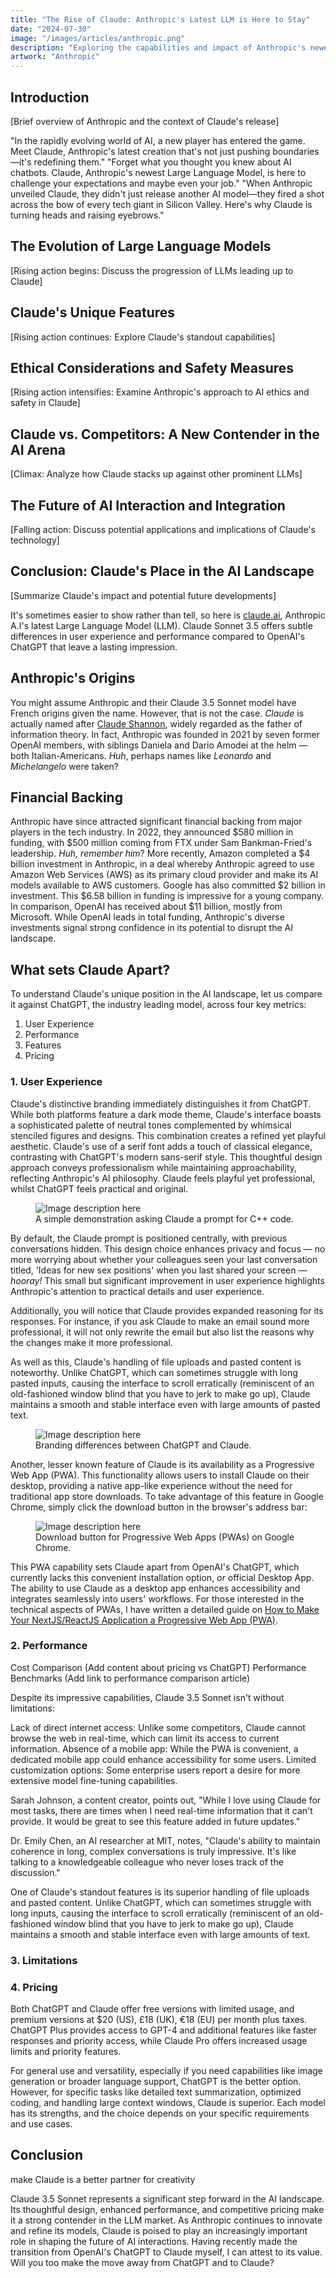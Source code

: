 ```yaml
---
title: "The Rise of Claude: Anthropic's Latest LLM is Here to Stay"
date: "2024-07-30"
image: "/images/articles/anthropic.png"
description: "Exploring the capabilities and impact of Anthropic's newest Large Language Model."
artwork: "Anthropic"
---
```


## Introduction
[Brief overview of Anthropic and the context of Claude's release]

"In the rapidly evolving world of AI, a new player has entered the game. Meet Claude, Anthropic's latest creation that's not just pushing boundaries—it's redefining them."
"Forget what you thought you knew about AI chatbots. Claude, Anthropic's newest Large Language Model, is here to challenge your expectations and maybe even your job."
"When Anthropic unveiled Claude, they didn't just release another AI model—they fired a shot across the bow of every tech giant in Silicon Valley. Here's why Claude is turning heads and raising eyebrows."

## The Evolution of Large Language Models
[Rising action begins: Discuss the progression of LLMs leading up to Claude]

## Claude's Unique Features
[Rising action continues: Explore Claude's standout capabilities]

## Ethical Considerations and Safety Measures
[Rising action intensifies: Examine Anthropic's approach to AI ethics and safety in Claude]

## Claude vs. Competitors: A New Contender in the AI Arena
[Climax: Analyze how Claude stacks up against other prominent LLMs]

## The Future of AI Interaction and Integration
[Falling action: Discuss potential applications and implications of Claude's technology]

## Conclusion: Claude's Place in the AI Landscape
[Summarize Claude's impact and potential future developments]

It's sometimes easier to show rather than tell, so here is [claude.ai](https://claude.ai), Anthropic A.I's latest Large
Language Model (LLM). Claude Sonnet 3.5 offers subtle differences in user experience and
performance compared to OpenAI's ChatGPT that
leave a lasting impression.

## Anthropic's Origins

You might assume Anthropic and their Claude 3.5 Sonnet model have French origins given the name. However, that is not
the case. _Claude_ is actually named after [Claude Shannon](https://en.wikipedia.org/wiki/Claude_Shannon), widely
regarded as the father of information theory. In fact, Anthropic was founded in 2021 by seven former OpenAI members,
with
siblings
Daniela and Dario Amodei at the helm &mdash; both Italian-Americans. _Huh_, perhaps names like _Leonardo_ and
_Michelangelo_
were taken?

## Financial Backing

Anthropic have since attracted significant financial backing from major players in the tech industry. In 2022, they
announced $580 million in funding, with $500 million coming from FTX under Sam Bankman-Fried's
leadership. _Huh, remember him_? More recently, Amazon completed a $4 billion investment in Anthropic, in a deal whereby
Anthropic agreed to use Amazon Web Services (AWS) as its primary cloud provider and make its AI models available to AWS
customers. Google has also committed $2 billion in investment. This $6.58 billion in funding is impressive for a young
company. In comparison, OpenAI has received about $11 billion, mostly from Microsoft. While OpenAI leads in total
funding, Anthropic's diverse investments signal strong confidence in its potential to disrupt the AI landscape.

## What sets Claude Apart?

To understand Claude's unique position in the AI landscape, let us compare it against ChatGPT, the industry leading
model, across four key metrics:

1. User Experience
2. Performance
3. Features
4. Pricing

### 1. User Experience

Claude's distinctive branding immediately distinguishes it from ChatGPT. While both platforms feature a dark mode theme,
Claude's interface boasts a sophisticated palette of neutral tones complemented by whimsical stenciled figures and
designs. This combination creates a refined yet playful aesthetic. Claude's use of a serif font adds a touch of
classical elegance, contrasting with ChatGPT's modern sans-serif style. This thoughtful design approach conveys
professionalism while maintaining approachability, reflecting Anthropic's AI philosophy. Claude feels playful yet
professional, whilst ChatGPT feels practical and original.


<figure>
  <img src="https://patrickprunty.com/gifs/claude-prompt.gif" alt="Image description here">
  <figcaption>A simple demonstration asking Claude a prompt for C++ code.</figcaption>
</figure>

By default, the Claude prompt is positioned centrally, with previous conversations hidden. This design choice enhances
privacy and focus &mdash; no more worrying about whether your colleagues seen your last conversation titled,
'Ideas for new sex positions' when you last shared your screen &mdash; _hooray!_ This small but significant improvement
in user experience highlights Anthropic's attention to practical details and user experience.

Additionally, you will notice that Claude provides expanded reasoning for its responses. For instance, if you ask Claude
to make an email sound more professional, it will not only rewrite the email but also list the reasons why the changes
make it more professional.

As well as this, Claude's handling of file uploads and pasted content is noteworthy. Unlike ChatGPT, which can sometimes
struggle with long pasted inputs, causing the interface to scroll erratically (reminiscent of an old-fashioned window
blind
that you have to jerk to make go up), Claude maintains a smooth and stable interface even with large amounts of pasted
text.

<figure>
  <img src="https://patrickprunty.com/images/articles/claude/gpt_claude.webp" alt="Image description here">
  <figcaption>Branding differences between ChatGPT and Claude.</figcaption>
</figure>

Another, lesser known feature of Claude is its availability as a Progressive Web App (PWA). This functionality allows
users to
install Claude on their desktop, providing a native app-like experience without the need for traditional app store
downloads. To take advantage of this feature in Google Chrome, simply click the download button in the browser's address
bar:

<figure>
  <img src="https://patrickprunty.com/images/articles/claude/pwa_claude.png" alt="Image description here">
  <figcaption>Download button for Progressive Web Apps (PWAs) on Google Chrome.</figcaption>
</figure>

This PWA capability sets Claude apart from OpenAI's ChatGPT, which currently lacks this convenient installation option,
_or_ official Desktop App.
The ability to use Claude as a desktop app enhances accessibility and integrates seamlessly into users' workflows. For
those interested in the technical aspects of PWAs, I have written a detailed guide
on [How to Make Your NextJS/ReactJS Application a Progressive Web App (PWA)](https://patrickprunty.com/blog/04-nextjs-pwa).

### 2. Performance

Cost Comparison
(Add content about pricing vs ChatGPT)
Performance Benchmarks
(Add link to performance comparison article)

Despite its impressive capabilities, Claude 3.5 Sonnet isn't without limitations:

Lack of direct internet access: Unlike some competitors, Claude cannot browse the web in real-time, which can limit its
access to current information.
Absence of a mobile app: While the PWA is convenient, a dedicated mobile app could enhance accessibility for some users.
Limited customization options: Some enterprise users report a desire for more extensive model fine-tuning capabilities.

Sarah Johnson, a content creator, points out, "While I love using Claude for most tasks, there are times when I need
real-time information that it can't provide. It would be great to see this feature added in future updates."

Dr. Emily Chen, an AI researcher at MIT, notes, "Claude's ability to maintain coherence in long, complex conversations
is truly impressive. It's like talking to a knowledgeable colleague who never loses track of the discussion."

One of Claude's standout features is its superior handling of file uploads and pasted content. Unlike ChatGPT, which can
sometimes struggle with long inputs, causing the interface to scroll erratically (reminiscent of an old-fashioned window
blind that you have to jerk to make go up), Claude maintains a smooth and stable interface even with large amounts of
text.

### 3. Limitations

### 4. Pricing

Both ChatGPT and Claude offer free versions with limited usage, and premium versions at $20 (US), £18 (UK), €18 (EU)
per month plus taxes. ChatGPT Plus
provides access to GPT-4 and additional features like faster responses and priority access, while Claude Pro offers
increased usage limits and priority features.

For general use and versatility, especially if you need capabilities like image generation or broader language support,
ChatGPT is the better option. However, for specific tasks like detailed text summarization, optimized coding, and
handling large context windows, Claude is superior. Each model has its strengths, and the choice depends on your
specific requirements and use cases.


## Conclusion

make Claude is a better partner for creativity

Claude 3.5 Sonnet represents a significant step forward in the AI landscape. Its thoughtful design, enhanced
performance, and competitive pricing make it a strong contender in the LLM market. As Anthropic continues to innovate
and refine its models, Claude is poised to play an increasingly important role in shaping the future of AI interactions.
Having recently made the transition from OpenAI's ChatGPT to Claude myself, I can attest to its value. Will you too make
the move away from ChatGPT and to Claude? 
